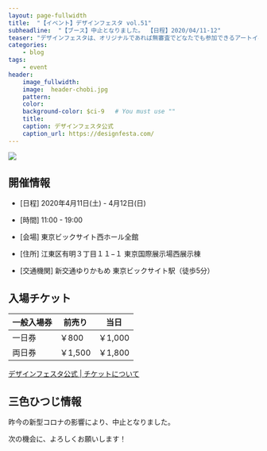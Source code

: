 ```yaml
---
layout: page-fullwidth
title:  "【イベント】デザインフェスタ vol.51"
subheadline:  "【ブース】中止となりました。 【日程】2020/04/11-12"
teaser: "デザインフェスタは、オリジナルであれば無審査でどなたでも参加できるアートイベントです。"
categories:
    - blog
tags:
    - event
header:
    image_fullwidth:
    image:  header-chobi.jpg
    pattern:
    color:
    background-color: $ci-9   # You must use ""
    title:
    caption: デザインフェスタ公式
    caption_url: https://designfesta.com/
---
```


![](https://lh3.googleusercontent.com/mez3SVRre5ZSa9obXY4WHngLhnocE6vA6qi4wjNhS-NlFpqddsgxnTYi-T2xVrcv94wW0f0pL6Cg8G-1-vtNh46xZdQNLv_6WZpHtwmjCcTgySLbsl7umyGdN7if4nCQD-OT3xn-4c0THsryUx02fGR9DoWPVVGRg05s2vi99xCPHIjuNmfj4B9EWXam5OrKqfCFKZMEuaEI299vU00otw3d6f7trQnIsMkDA6YL8F-2fQmL-crAbd9vyZMyGA2V78n9QUfHHCWmpxIpcxbcI0JJe90KaKcxr0Z904sb9g8jDUUOI2c89eSCxBT7KqrorzNik4Sb0lB2EoN4Wa303tkL2FZTUWJZ0ug3gEXzZkA_ArWCVJNhVuSVkg9hi8zWhUhunyiJqcBHG0nTmlTXgM1M4DZMpTblopu1cnTj3zTaO5H9i_cfTmrUJNczgiUCfKfK_onKhmoMi_dGURhiifJIi8UD-lLLRJ3pLMQlZ1Lq55nVZo-ZZxyG8VVmbbQ3WbAI3tmv68Y-ZfggGGkQbTTan0pmIi2CxlyPQRIe4qRSszeixtF9geaxUn7_35KUfaJs-dKockSAZc7JLOm-a3e5q9scFBn_J8Od3IKbvz6rp0v0JO4Eh0YLj0t7uzutvLa95-0_gMzL7EStsuRCFGadUSexsnYwbKfCpFiSlhjr_HHCVgyD39Isl6cvU9YC3FmhK6S_mnbZOldwhRk4OPI=w602-h470-no?authuser=2)

## 開催情報

* [日程] 2020年4月11日(土) - 4月12日(日) 

* [時間] 11:00 - 19:00 

* [会場] 東京ビックサイト西ホール全館

* [住所] 江東区有明３丁目１１−１ 東京国際展示場西展示棟

* [交通機関] 新交通ゆりかもめ 東京ビックサイト駅（徒歩5分）

## 入場チケット

|一般入場券|前売り|当日|
|---|---|---|
|一日券|￥800|￥1,000|
|両日券|￥1,500|￥1,800|

[デザインフェスタ公式 | チケットについて](https://designfesta.com/about-ticket/)

## 三色ひつじ情報

昨今の新型コロナの影響により、中止となりました。

次の機会に、よろしくお願いします！